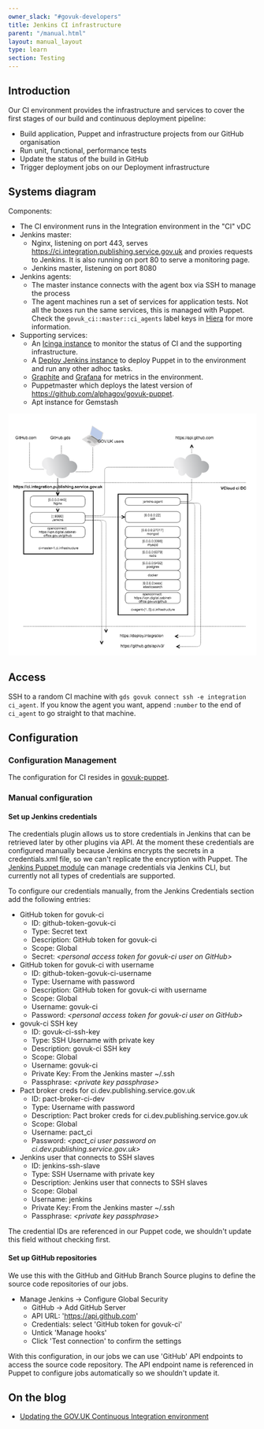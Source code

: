 ```yaml
---
owner_slack: "#govuk-developers"
title: Jenkins CI infrastructure
parent: "/manual.html"
layout: manual_layout
type: learn
section: Testing
---
```


## Introduction

Our CI environment provides the infrastructure and services to cover the
first stages of our build and continuous deployment pipeline:

- Build application, Puppet and infrastructure projects from our GitHub organisation
- Run unit, functional, performance tests
- Update the status of the build in GitHub
- Trigger deployment jobs on our Deployment infrastructure

## Systems diagram

Components:

- The CI environment runs in the Integration environment in the "CI" vDC
- Jenkins master:
  - Nginx, listening on port 443, serves <https://ci.integration.publishing.service.gov.uk>
    and proxies requests to Jenkins. It is also running on port 80 to serve a monitoring page.
  - Jenkins master, listening on port 8080
- Jenkins agents:
  - The master instance connects with the agent box via SSH to manage the process
  - The agent machines run a set of services for application tests. Not all the boxes run
    the same services, this is managed with Puppet. Check the `govuk_ci::master::ci_agents` label keys in
    [Hiera](https://github.com/alphagov/govuk-puppet/blob/master/hieradata/common.yaml) for more information.
- Supporting services:
  - An [Icinga instance](https://ci-alert.integration.publishing.service.gov.uk) to monitor the
    status of CI and the supporting infrastructure.
  - A [Deploy Jenkins instance](https://deploy.integration.publishing.service.gov.uk) to deploy Puppet
    in to the environment and run any other adhoc tasks.
  - [Graphite](https://ci-graphite.integration.publishing.service.gov.uk) and [Grafana](https://ci-grafana.integration.publishing.service.gov.uk)
    for metrics in the environment.
  - Puppetmaster which deploys the latest version of <https://github.com/alphagov/govuk-puppet>.
  - Apt instance for Gemstash

![image](images/ci_infrastructure.png)

## Access

SSH to a random CI machine with `gds govuk connect ssh -e integration ci_agent`.
If you know the agent you want, append `:number` to the end of
`ci_agent` to go straight to that machine.

## Configuration

### Configuration Management

The configuration for CI resides in [govuk-puppet](https://github.com/alphagov/govuk-puppet/tree/master/modules/govuk_ci).

### Manual configuration

#### Set up Jenkins credentials

The credentials plugin allows us to store credentials in Jenkins that can be retrieved later by other plugins
via API. At the moment these credentials are configured manually because Jenkins encrypts the secrets in a
credentials.xml file, so we can't replicate the encryption with Puppet. The [Jenkins Puppet module](https://forge.puppet.com/rtyler/jenkins)
can manage credentials via Jenkins CLI, but currently not all types of credentials are supported.

To configure our credentials manually, from the Jenkins Credentials section add the following entries:

- GitHub token for govuk-ci
  - ID: github-token-govuk-ci
  - Type: Secret text
  - Description: GitHub token for govuk-ci
  - Scope: Global
  - Secret: *\<personal access token for govuk-ci user on GitHub\>*
- GitHub token for govuk-ci with username
  - ID: github-token-govuk-ci-username
  - Type: Username with password
  - Description: GitHub token for govuk-ci with username
  - Scope: Global
  - Username: govuk-ci
  - Password: *\<personal access token for govuk-ci user on GitHub\>*
- govuk-ci SSH key
  - ID: govuk-ci-ssh-key
  - Type: SSH Username with private key
  - Description: govuk-ci SSH key
  - Scope: Global
  - Username: govuk-ci
  - Private Key: From the Jenkins master ~/.ssh
  - Passphrase: *\<private key passphrase\>*
- Pact broker creds for ci.dev.publishing.service.gov.uk
  - ID: pact-broker-ci-dev
  - Type: Username with password
  - Description: Pact broker creds for ci.dev.publishing.service.gov.uk
  - Scope: Global
  - Username: pact_ci
  - Password: *\<pact_ci user password on ci.dev.publishing.service.gov.uk\>*
- Jenkins user that connects to SSH slaves
  - ID: jenkins-ssh-slave
  - Type: SSH Username with private key
  - Description: Jenkins user that connects to SSH slaves
  - Scope: Global
  - Username: jenkins
  - Private Key: From the Jenkins master ~/.ssh
  - Passphrase: *\<private key passphrase\>*

The credential IDs are referenced in our Puppet code, we shouldn't update this field without checking first.

#### Set up GitHub repositories

We use this with the GitHub and GitHub Branch Source plugins to define the source code repositories of
our jobs.

- Manage Jenkins -\> Configure Global Security
  - GitHub -\> Add GitHub Server
  - API URL: 'https://api.github.com'
  - Credentials: select 'GitHub token for govuk-ci'
  - Untick 'Manage hooks'
  - Click 'Test connection' to confirm the settings

With this configuration, in our jobs we can use 'GitHub' API endpoints to
access the source code repository. The API endpoint name is referenced in
Puppet to configure jobs automatically so we shouldn't update it.

## On the blog

- [Updating the GOV.UK Continuous Integration environment](https://gdstechnology.blog.gov.uk/2017/02/10/updating-the-gov-uk-continuous-integration-environment/)

